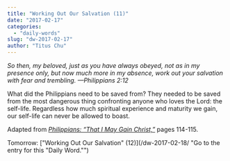 ```yaml
---
title: "Working Out Our Salvation (11)"
date: "2017-02-17"
categories: 
  - "daily-words"
slug: "dw-2017-02-17"
author: "Titus Chu"
---
```


_So then, my beloved, just as you have always obeyed, not as in my presence only, but now much more in my absence, work out your salvation with fear and trembling._ _—Philippians 2:12_

What did the Philippians need to be saved from? They needed to be saved from the most dangerous thing confronting anyone who loves the Lord: the self-life. Regardless how much spiritual experience and maturity we gain, our self-life can never be allowed to boast.

Adapted from _[Philippians: “That I May Gain Christ,”](/book-philippians/ "Go to the listing for this book.")_ pages 114-115.

Tomorrow: ["Working Out Our Salvation" (12)](/dw-2017-02-18/ "Go to the entry for this "Daily Word."")
